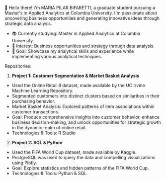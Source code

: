 👋 Hello there! I'm MARIA PILAR BIFARETTI, a graduate student pursuing a Master's in Applied Analytics at Columbia University.
I'm passionate about uncovering business opportunities and generating innovative ideas through strategic data analysis.

- 📚 Currently studying: Master in Applied Analytics at Columbia University.
- 💼 Interest: Business opportunities and strategy through data analysis.
- 🎯 Goal: Showcase my analytical skills and experience while implementing various analytical techniques.

  

Repositories:

1. **Project 1: Customer Segmentation & Market Basket Analysis**
- Used  the Online Retail II dataset, made available by the UC Irvine Machine Learning Repository. 
- Segmented customers into distinct clusters based on similarities in their purchasing behavior.
- Market Basket Analysis: Explored patterns of item associations within customer transactions.
- Goal: Produce comprehensive insights into customer behavior, enhance business decision-making, and unlock opportunities for strategic growth in the dynamic realm of online retail.
- Technologies & Tools: R Studio

2. **Project 2: SQL & Python**
- Used the FIFA World Cup dataset, made available by Kaggle.
- PostgreSQL was used to query the data and compelling visualizations using Plotly.
- Goal: Explore statistics and hidden patterns of the FIFA World Cup. 
- Technologies & Tools: Python & SQL



<!---
pilarbifaretti/pilarbifaretti is a ✨ special ✨ repository because its `README.md` (this file) appears on your GitHub profile.
You can click the Preview link to take a look at your changes.
--->
